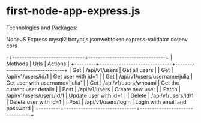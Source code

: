 # first-node-app-express.js

Technologies and Packages:

NodeJS
Express
mysql2
bcryptjs
jsonwebtoken
express-validator
dotenv
cors

-+------------------------------+--------------------------------+
| Methods |             Urls             |            Actions             |
+---------+------------------------------+--------------------------------+
| Get     | /api/v1/users                | Get all users                  |
| Get     | /api/v1/users/id/1           | Get user with id=1             |
| Get     | /api/v1/users/username/julia | Get user with username='julia' |
| Get     | /api/v1/users/whoami         | Get the current user details   |
| Post    | /api/v1/users                | Create new user                |
| Patch   | /api/v1/users/users/id/1     | Update user with id=1          |
| Delete  | /api/v1/users/id/1           | Delete user with id=1          |
| Post    | /api/v1/users/login          | Login with email and password  |
+---------+------------------------------+--------------------------------+
